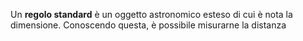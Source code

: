 Un **regolo standard** è un oggetto astronomico esteso di cui è nota la dimensione. Conoscendo questa, è possibile misurarne la distanza